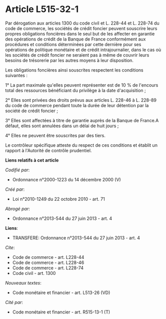 # Article L515-32-1

Par dérogation aux articles 1300 du code civil et L. 228-44 et L. 228-74 du code de commerce, les sociétés de crédit foncier
peuvent souscrire leurs propres obligations foncières dans le seul but de les affecter en garantie des opérations de crédit
de la Banque de France conformément aux procédures et conditions déterminées par cette dernière pour ses opérations de
politique monétaire et de crédit intrajournalier, dans le cas où les sociétés de crédit foncier ne seraient pas à même de
couvrir leurs besoins de trésorerie par les autres moyens à leur disposition. 

Les obligations foncières ainsi souscrites respectent les conditions suivantes : 

1° La part maximale qu'elles peuvent représenter est de 10 % de l'encours total des ressources bénéficiant du privilège à la
date d'acquisition ; 

2° Elles sont privées des droits prévus aux articles L. 228-46 à L. 228-89 du code de commerce pendant toute la durée de leur
détention par la société de crédit foncier ; 

3° Elles sont affectées à titre de garantie auprès de la Banque de France.A défaut, elles sont annulées dans un délai de huit
jours ; 

4° Elles ne peuvent être souscrites par des tiers. 

Le contrôleur spécifique atteste du respect de ces conditions et établit un rapport à l'Autorité de contrôle prudentiel.

**Liens relatifs à cet article**

_Codifié par_:

  - Ordonnance n°2000-1223 du 14 décembre 2000 (V)

_Créé par_:

  - Loi n°2010-1249 du 22 octobre 2010 - art. 71

_Abrogé par_:

  - Ordonnance n°2013-544 du 27 juin 2013 - art. 4

**Liens**:

  - TRANSFERE: Ordonnance n°2013-544 du 27 juin 2013 - art. 4

_Cite_:

  - Code de commerce - art. L228-44
  - Code de commerce - art. L228-46
  - Code de commerce - art. L228-74
  - Code civil - art. 1300

_Nouveaux textes_:

  - Code monétaire et financier - art. L513-26 (VD)

_Cité par_:

  - Code monétaire et financier - art. R515-13-1 (T)
